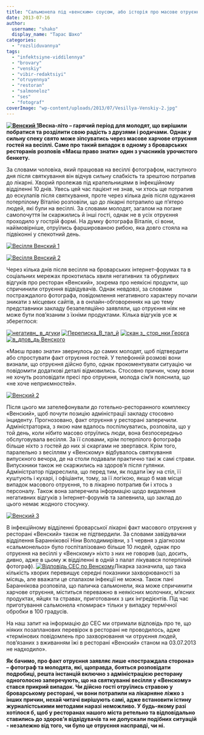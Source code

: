 ```yaml
---
title: "Сальмонела під «венским» соусом, або історія про масове отруєння на весіллі з багатьма невідомими"
date: 2013-07-16
author: 
  username: "shako"
  display_name: "Тарас Шако"
categories: 
  - "rozsliduvannya"
tags: 
  - "infektsiyne-viddilennya"
  - "brovary"
  - "venskiy"
  - "vibir-redaktsiyi"
  - "otruyennya"
  - "restoran"
  - "salmoneloz"
  - "ses"
  - "fotograf"
coverImage: "wp-content/uploads/2013/07/Vesillya-Venskiy-2.jpg"
---
```


**[![Венский 1](https://mpz.brovary.org/wp-content/uploads/2013/07/Venskiy-1.jpg)](https://mpz.brovary.org/wp-content/uploads/2013/07/Venskiy-1.jpg)Весна-літо – гарячий період для молодят, що вирішили побратися та розділити свою радість з друзями і родичами. Однак у сильну спеку свято може зіпсуватись через масове харчове отруєння гостей на весіллі. Саме про такий випадок в одному з броварських ресторанів розповів «Маєш право знати» один з учасників урочистого бенкету.**

За словами чоловіка, який працював на весіллі фотографом, наступного дня після святкування він відчув сильну слабкість та зрештою потрапив до лікарні. Хворий пролежав під крапельницями в інфекційному відділенні 10 днів. Увесь цей час пацієнт не знав, чи хтось ще потрапив до ескулапів після святкування, проте через кілька днів після одужання потерпілому Віталію розповіли, що до лікарні потрапило ще п’ятеро людей, які були на весіллі. За словами молодят, загалом на погане самопочуття їм скаржились й інші гості, однак не в усіх отруєння проходило у гострій формі. На думку фотографа Віталія, сі вони, найімовірніше, отруїлись фаршированою рибою, яка довго стояла на підвіконні у спекотний день.

[![Весілля Венский 1](https://mpz.brovary.org/wp-content/uploads/2013/07/Vesillya-Venskiy-1.jpg)](https://mpz.brovary.org/wp-content/uploads/2013/07/Vesillya-Venskiy-1.jpg)

[![Весілля Венский 2](https://mpz.brovary.org/wp-content/uploads/2013/07/Vesillya-Venskiy-2.jpg)](https://mpz.brovary.org/wp-content/uploads/2013/07/Vesillya-Venskiy-2.jpg)

Через кілька днів після весілля на броварських інтернет-форумах та в соціальних мережах прокотилась хвиля негативних та обурливих відгуків про ресторан «Венский», зокрема про неякісні продукти, що спричинили отруєння відвідувачів. Однак невдовзі, за словами постраждалого фотографа, повідомлення негативного характеру почали зникати з місцевих сайтів, а в онлайн-обговореннях на цю тему представники закладу безапеляційно заявляли, що отруєння ніяк не може бути пов’язаним з їхніми продуктами. Кілька відгуків усе ж збереглося:

[![негативн_ в_дгуки](https://mpz.brovary.org/wp-content/uploads/2013/07/negativn_-v_dguki.jpg)](https://mpz.brovary.org/wp-content/uploads/2013/07/negativn_-v_dguki.jpg) [![Переписка_В_тал_й](https://mpz.brovary.org/wp-content/uploads/2013/07/Perepiska_V_tal_y.jpg)](https://mpz.brovary.org/wp-content/uploads/2013/07/Perepiska_V_tal_y.jpg) [![скан з_ стор_нки Георга](https://mpz.brovary.org/wp-content/uploads/2013/07/skan-z_-stor_nki-Georga.jpg)](https://mpz.brovary.org/wp-content/uploads/2013/07/skan-z_-stor_nki-Georga.jpg) [![в_дпов_дь Венского](https://mpz.brovary.org/wp-content/uploads/2013/07/v_dpov_d-Venskogo.jpg)](https://mpz.brovary.org/wp-content/uploads/2013/07/v_dpov_d-Venskogo.jpg)

«Маєш право знати» звернулось до самих молодят, щоб підтвердити або спростувати факт отруєння гостей. У телефонній розмові вони визнали, що отруєння дійсно було, однак прокоментувати ситуацію чи повідомити додаткові деталі відмовились. Стосовно причин, чому вони не хочуть розповідати пресі про отруєння, молода сім’я пояснила, що «не хоче неприємностей».

[![Венский 2](https://mpz.brovary.org/wp-content/uploads/2013/07/Venskiy-2.jpg)](https://mpz.brovary.org/wp-content/uploads/2013/07/Venskiy-2.jpg)

Після цього ми зателефонували до готельно-ресторанного комплексу «Венский», щоб почути позицію адміністрації закладу стосовно інциденту. Прогнозовано, факт отруєння у ресторані заперечили. Адміністраторка, з якою нам вдалось поспілкуватись, розповіла, що у той день, коли нібито масово отруїлись люди, вона безпосередньо обслуговувала весілля. За її словами, крім потерпілого фотографа більше ніхто з гостей до них зі скаргами не звертався. Крім того, паралельно з весіллям у «Венскому» відбувалось святкування випускного вечора, де на столи подавали практично такі ж самі страви. Випускники також не скаржились на здоров’я після гулянки. Адміністратор підкреслила, що перед тим, як подати їжу на стіл, її куштують і кухарі, і офіціанти, тому, за її логікою, якщо б мав місце випадок масового отруєння, то в лікарню потрапив би і хтось з персоналу. Також вона заперечила інформацію щодо видалення негативних відгуків з Інтернет-форумів та запевнила, що заклад до цього немає жодного стосунку.

[![Венский 3](https://mpz.brovary.org/wp-content/uploads/2013/07/Venskiy-3.jpg)](https://mpz.brovary.org/wp-content/uploads/2013/07/Venskiy-3.jpg)

В інфекційному відділенні броварської лікарні факт масового отруєння у ресторані «Венский» також не підтвердили. За словами завідувачки відділення Бараннікової Ніни Володимирівни, з 1 червня з діагнозом «сальмонельоз» було госпіталізовано більше 10 людей, однак про отруєння на весіллі у «Венскому» ніхто з них не говорив (що, досить, дивно, адже в цьому ж відділенні в одній з палат лікувався потерпілий фотограф). [![Відповідь СЕС по Венскому](https://mpz.brovary.org/wp-content/uploads/2013/07/Vidpovid-SES-po-Venskomu.jpg)](https://mpz.brovary.org/wp-content/uploads/2013/07/Vidpovid-SES-po-Venskomu.jpg)Лікарка зазначила, що така кількість хворих перевищує середні показники захворюваності за місяць, але вважати це спалахом інфекції не можна. Також пані Бараннікова розповіла, що паличка сальмонели, яка може спричинити харчове отруєння, міститься переважно в неякісних молочних, м’ясних продуктах, яйцях та стравах, приготованих з цих інгредієнтів. Під час приготування сальмонела «помирає» тільки у випадку термічної обробки в 100 градусів.

На наш запит на інформацію до СЕС ми отримали відповідь про те, що ніяких позапланових перевірок в ресторані не проводилось, адже «термінових повідомлень про захворювання чи отруєння людей, пов’язаних з вживанням їжі в ресторані «Венский» станом на 03.07.2013 не надходило».

**Як бачимо, про факт отруєння заявляє лише «постраждала сторона» – фотограф та молодята, які, щоправда, бояться розповідати подробиці, решта інстанцій включно з адміністрацією ресторану одноголосно заперечують, що на святкуванні весілля у «Венскому» стався прикрий випадок. Чи дійсно гості отруїлись стравою у броварському ресторані, чи вони потрапили на лікарняне ліжко з інших причин, нехай читачі вирішують самі, адже встановити істину журналістськими методами наразі неможливо. У будь-якому разі хотілося б, щоб у ресторанах нашого міста ретельно та відповідально ставились до здоров’я відвідувачів та не допускали подібних ситуацій - незалежно від того, чи було це отруєння насправді, чи ні.**
